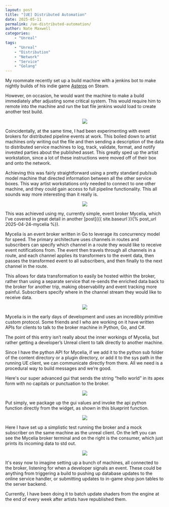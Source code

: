 ```yaml
---
layout: post
title: "[UE] Distributed Automation"
date: 2025-05-11
permalink: /ue-distributed-automation/
author: Nate Maxwell
categories:
    - "Unreal"
tags:
    - "Unreal"
    - "Distribution"
    - "Network"
    - "Service"
    - "Golang"
---
```


My roommate recently set up a build machine with a jenkins bot to make nightly
builds of his indie game [Asteros](https://store.steampowered.com/app/2991430/Asteros/) on Steam.

However, on occasion, he would want the machine to make a build immediately
after adjusting some critical system. This would require him to remote into the
machine and run the bat file jenkins would load to create another test build.

<p align="center">
<img src="https://i.imgur.com/0XrBjj8.jpg">
</p>

Coincidentally, at the same time, I had been experimenting with event brokers
for distributed pipeline events at work.
This boiled down to artist machines only writing out the file and then sending
a description of the data to distributed service machines to log, track,
validate, format, and notify invested parties about the published asset. This
greatly sped up the artist workstation, since a lot of these instructions
were moved off of their box and onto the network.

Achieving this was fairly straightforward using a pretty standard pub/sub model
machine that directed information between all the other service boxes. This way
artist workstations only needed to connect to one other machine, and they could
gain access to full pipeline functionality. This all sounds way more
interesting than it really is.

<p align="center">
<img src="https://i.imgur.com/fQxTvqb.png">
</p>

This was achieved using my, currently simple, event broker Mycelia, which I've
covered in great detail in another
[post]({{ site.baseurl }}{% post_url 2025-04-24-mycelia %}).

Mycelia is an event broker written in Go to leverage its concurrency model for
speed. The primary architecture uses channels in routes and subscribers can
specify which channel in a route they would like to receive event notifications
from. The event then travels through all channels in a route, and each channel
applies its transformers to the event data, then passes the transformed event to
all subscribers, and then finally to the next channel in the route.

This allows for data transformation to easily be hosted within the broker,
rather than using a separate service that re-sends the enriched data back to
the broker for another trip, making observability and event tracking more
painful. Subscribers specify where in the channel stream they would like to
receive data.

<p align="center">
<img src="https://i.imgur.com/q3cwIBJ.png">
</p>

Mycelia is in the early days of development and uses an incredibly primitive
custom protocol. Some friends and I who are working on it have written APIs for
clients to talk to the broker machine in Python, Go, and C#.

The point of this entry isn’t really about the inner workings of Mycelia, but
rather getting a developer’s Unreal client to talk directly to another machine.

Since I have the python API for Mycelia, if we add it to the python sub folder
of the content directory or a plugin directory, or add it to the sys path
in the running UE client, we can communicate directly from there. All we need
is a procedural way to build messages and we’re good.

Here's our super advanced gui that sends the string “hello world” in its apex
form with no capitals or punctuation to the broker.

<p align="center">
<img src="https://i.imgur.com/wylWdOc.png">
</p>

Put simply, we package up the gui values and invoke the api python function
directly from the widget, as shown in this blueprint function.


<p align="center">
<img src="https://i.imgur.com/Tqo3iYG.png">
</p>

Here I have set up a simplistic test running the broker and a mock subscriber
on the same machine as the unreal client. On the left you can see the Mycelia
broker terminal and on the right is the consumer, which just prints its
incoming data to std out.

<p align="center">
<img src="https://i.imgur.com/lWVwuZl.png">
</p>

It's easy now to imagine setting up a bunch of machines, all connected to the
broker, listening for when a developer signals an event. These could be
anything from triggering a build to pushing up database updates to the online
service handler, or submitting updates to in-game shop json tables to the
server backend.

Currently, I have been doing it to batch update shaders from the engine at the
end of every week after artists have republished them.
